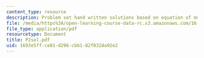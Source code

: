 ```yaml
---
content_type: resource
description: Problem set hand written solutions based on equation of motion.
file: /media/https%3A/open-learning-course-data-rc.s3.amazonaws.com/16-01-unified-engineering-i-ii-iii-iv-fall-2005-spring-2006/1693e5ffce81d296cbb182f0324a92e2_P2sol.pdf
file_type: application/pdf
resourcetype: Document
title: P2sol.pdf
uid: 1693e5ff-ce81-d296-cbb1-82f0324a92e2
---
```

